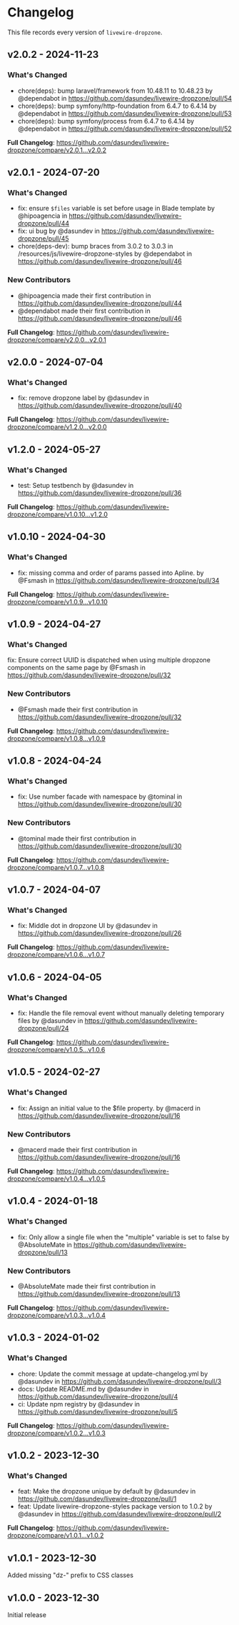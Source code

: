 # Changelog

This file records every version of `livewire-dropzone`.

## v2.0.2 - 2024-11-23

### What's Changed

* chore(deps): bump laravel/framework from 10.48.11 to 10.48.23 by @dependabot in https://github.com/dasundev/livewire-dropzone/pull/54
* chore(deps): bump symfony/http-foundation from 6.4.7 to 6.4.14 by @dependabot in https://github.com/dasundev/livewire-dropzone/pull/53
* chore(deps): bump symfony/process from 6.4.7 to 6.4.14 by @dependabot in https://github.com/dasundev/livewire-dropzone/pull/52

**Full Changelog**: https://github.com/dasundev/livewire-dropzone/compare/v2.0.1...v2.0.2

## v2.0.1 - 2024-07-20

### What's Changed

* fix: ensure `$files` variable is set before usage in Blade template by @hipoagencia in https://github.com/dasundev/livewire-dropzone/pull/44
* fix: ui bug by @dasundev in https://github.com/dasundev/livewire-dropzone/pull/45
* chore(deps-dev): bump braces from 3.0.2 to 3.0.3 in /resources/js/livewire-dropzone-styles by @dependabot in https://github.com/dasundev/livewire-dropzone/pull/46

### New Contributors

* @hipoagencia made their first contribution in https://github.com/dasundev/livewire-dropzone/pull/44
* @dependabot made their first contribution in https://github.com/dasundev/livewire-dropzone/pull/46

**Full Changelog**: https://github.com/dasundev/livewire-dropzone/compare/v2.0.0...v2.0.1

## v2.0.0 - 2024-07-04

### What's Changed

* fix: remove dropzone label by @dasundev in https://github.com/dasundev/livewire-dropzone/pull/40

**Full Changelog**: https://github.com/dasundev/livewire-dropzone/compare/v1.2.0...v2.0.0

## v1.2.0 - 2024-05-27

### What's Changed

* test: Setup testbench by @dasundev in https://github.com/dasundev/livewire-dropzone/pull/36

**Full Changelog**: https://github.com/dasundev/livewire-dropzone/compare/v1.0.10...v1.2.0

## v1.0.10 - 2024-04-30

### What's Changed

* fix: missing comma and order of params passed into Apline. by @Fsmash in https://github.com/dasundev/livewire-dropzone/pull/34

**Full Changelog**: https://github.com/dasundev/livewire-dropzone/compare/v1.0.9...v1.0.10

## v1.0.9 - 2024-04-27

### What's Changed

fix: Ensure correct UUID is dispatched when using multiple dropzone components on the same page by @Fsmash in https://github.com/dasundev/livewire-dropzone/pull/32

### New Contributors

* @Fsmash made their first contribution in https://github.com/dasundev/livewire-dropzone/pull/32

**Full Changelog**: https://github.com/dasundev/livewire-dropzone/compare/v1.0.8...v1.0.9

## v1.0.8 - 2024-04-24

### What's Changed

* fix: Use number facade with namespace by @tominal in https://github.com/dasundev/livewire-dropzone/pull/30

### New Contributors

* @tominal made their first contribution in https://github.com/dasundev/livewire-dropzone/pull/30

**Full Changelog**: https://github.com/dasundev/livewire-dropzone/compare/v1.0.7...v1.0.8

## v1.0.7 - 2024-04-07

### What's Changed

* fix: Middle dot in dropzone UI by @dasundev in https://github.com/dasundev/livewire-dropzone/pull/26

**Full Changelog**: https://github.com/dasundev/livewire-dropzone/compare/v1.0.6...v1.0.7

## v1.0.6 - 2024-04-05

### What's Changed

* fix: Handle the file removal event without manually deleting temporary files by @dasundev in https://github.com/dasundev/livewire-dropzone/pull/24

**Full Changelog**: https://github.com/dasundev/livewire-dropzone/compare/v1.0.5...v1.0.6

## v1.0.5 - 2024-02-27

### What's Changed

* fix: Assign an initial value to the $file property. by @macerd in https://github.com/dasundev/livewire-dropzone/pull/16

### New Contributors

* @macerd made their first contribution in https://github.com/dasundev/livewire-dropzone/pull/16

**Full Changelog**: https://github.com/dasundev/livewire-dropzone/compare/v1.0.4...v1.0.5

## v1.0.4 - 2024-01-18

### What's Changed

* fix: Only allow a single file when the "multiple" variable is set to false by @AbsoluteMate in https://github.com/dasundev/livewire-dropzone/pull/13

### New Contributors

* @AbsoluteMate made their first contribution in https://github.com/dasundev/livewire-dropzone/pull/13

**Full Changelog**: https://github.com/dasundev/livewire-dropzone/compare/v1.0.3...v1.0.4

## v1.0.3 - 2024-01-02

### What's Changed

* chore: Update the commit message at update-changelog.yml by @dasundev in https://github.com/dasundev/livewire-dropzone/pull/3
* docs: Update README.md by @dasundev in https://github.com/dasundev/livewire-dropzone/pull/4
* ci: Update npm registry by @dasundev in https://github.com/dasundev/livewire-dropzone/pull/5

**Full Changelog**: https://github.com/dasundev/livewire-dropzone/compare/v1.0.2...v1.0.3

## v1.0.2 - 2023-12-30

### What's Changed

* feat: Make the dropzone unique by default by @dasundev in https://github.com/dasundev/livewire-dropzone/pull/1
* feat: Update livewire-dropzone-styles package version to 1.0.2 by @dasundev in https://github.com/dasundev/livewire-dropzone/pull/2

**Full Changelog**: https://github.com/dasundev/livewire-dropzone/compare/v1.0.1...v1.0.2

## v1.0.1 - 2023-12-30

Added missing "dz-" prefix to CSS classes

## v1.0.0 - 2023-12-30

Initial release
